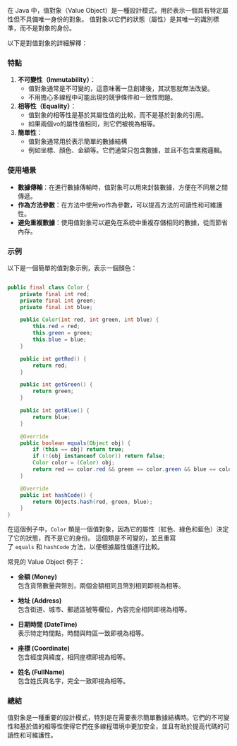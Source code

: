 在 Java 中，值對象（Value Object）是一種設計模式，用於表示一個具有特定屬性但不具備唯一身份的對象。
值對象以它們的狀態（屬性）是其唯一的識別標準，而不是對象的身份。

以下是對值對象的詳細解釋：

### 特點
1. **不可變性（Immutability）**：
    - 值對象通常是不可變的，這意味著一旦創建後，其狀態就無法改變。
    - 不用擔心多線程中可能出現的競爭條件和一致性問題。
2. **相等性（Equality）**：
    - 值對象的相等性是基於其屬性值的比較，而不是基於對象的引用。
    - 如果兩個vo的屬性值相同，則它們被視為相等。
3. **簡單性**：
    - 值對象通常用於表示簡單的數據結構
    - 例如坐標、顏色、金額等。它們通常只包含數據，並且不包含業務邏輯。

### 使用場景
- **數據傳輸**：在進行數據傳輸時，值對象可以用來封裝數據，方便在不同層之間傳遞。
- **作為方法參數**：在方法中使用vo作為參數，可以提高方法的可讀性和可維護性。
- **避免重複數據**：使用值對象可以避免在系統中重複存儲相同的數據，從而節省內存。

### 示例
以下是一個簡單的值對象示例，表示一個顏色：
```java

public final class Color {
    private final int red;
    private final int green;
    private final int blue;

    public Color(int red, int green, int blue) {
        this.red = red;
        this.green = green;
        this.blue = blue;
    }

    public int getRed() {
        return red;
    }

    public int getGreen() {
        return green;
    }

    public int getBlue() {
        return blue;
    }

    @Override
    public boolean equals(Object obj) {
        if (this == obj) return true;
        if (!(obj instanceof Color)) return false;
        Color color = (Color) obj;
        return red == color.red && green == color.green && blue == color.blue;
    }

    @Override
    public int hashCode() {
        return Objects.hash(red, green, blue);
    }
}

```
在這個例子中，`Color` 類是一個值對象，因為它的屬性（紅色、綠色和藍色）決定了它的狀態，而不是它的身份。
這個類是不可變的，並且重寫了 `equals` 和 `hashCode` 方法，以便根據屬性值進行比較。

常見的 Value Object 例子：

- **金額 (Money)**  
  包含貨幣數量與幣別，兩個金額相同且幣別相同即視為相等。

- **地址 (Address)**  
  包含街道、城市、郵遞區號等欄位，內容完全相同即視為相等。

- **日期時間 (DateTime)**  
  表示特定時間點，時間與時區一致即視為相等。

- **座標 (Coordinate)**  
  包含經度與緯度，相同座標即視為相等。

- **姓名 (FullName)**  
  包含姓氏與名字，完全一致即視為相等。


### 總結
值對象是一種重要的設計模式，特別是在需要表示簡單數據結構時。它們的不可變性和基於值的相等性使得它們在多線程環境中更加安全，並且有助於提高代碼的可讀性和可維護性。